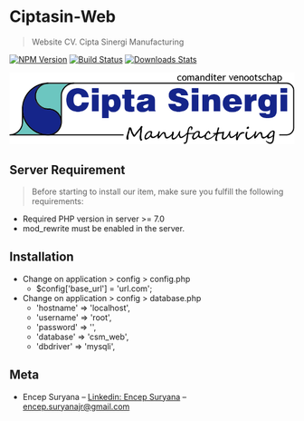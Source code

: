 # Ciptasin-Web
> Website CV. Cipta Sinergi Manufacturing

[![NPM Version][npm-image]][npm-url]
[![Build Status][travis-image]][travis-url]
[![Downloads Stats][npm-downloads]][npm-url]

![](public/uploads/logo.png)

## Server Requirement
> Before starting to install our item, make sure you fulfill the following requirements:

* Required PHP version in server >= 7.0
* mod_rewrite must be enabled in the server.

## Installation
* Change on application > config > config.php
	* $config['base_url'] = 'url.com';
* Change on application > config > database.php
	* 'hostname' => 'localhost',
	* 'username' => 'root',
	* 'password' => '',
	* 'database' => 'csm_web',
	* 'dbdriver' => 'mysqli',

## Meta

* Encep Suryana – [Linkedin: Encep Suryana](https://www.linkedin.com/in/encep-suryana-b60080113/) – encep.suryanajr@gmail.com

<!-- Markdown link & img dfn's -->
[npm-image]: https://img.shields.io/npm/v/datadog-metrics.svg?style=flat-square
[npm-url]: https://npmjs.org/package/datadog-metrics
[npm-downloads]: https://img.shields.io/npm/dm/datadog-metrics.svg?style=flat-square
[travis-image]: https://img.shields.io/travis/dbader/node-datadog-metrics/master.svg?style=flat-square
[travis-url]: https://travis-ci.org/dbader/node-datadog-metrics
